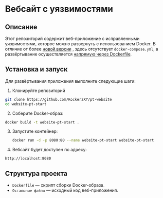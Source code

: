 # Вебсайт с уязвимостями
## Описание
Этот репозиторий содержит веб-приложение с исправленными уязвимостями, которое можно развернуть с использованием Docker. В отличие от более [новой версии](https://github.com/RockerzXY/pt-website)
, здесь отсутствует `docker-compose.yml`, а развёртывание осуществляется <ins>напрямую через Dockerfile</ins>.

## Установка и запуск
Для развёртывания приложения выполните следующие шаги:
1. Клонируйте репозиторий
  ```sh
  git clone https://github.com/RockerzXY/pt-website
  cd website-pt-start
  ```
2. Соберите Docker-образ:
  ```sh
  docker build -t website-pt-start .
  ```
3. Запустите контейнер:
   ```sh
   docker run -d -p 8080:80 --name website-pt-start website-pt-start
   ```
5. Вебсайт будет доступен по адресу:
  ```
  http://localhost:8080
  ```

## Структура проекта
  - `Dockerfile` — скрипт сборки Docker-образа.
  - `Остальные файлы` — исходный код веб-приложения. 
